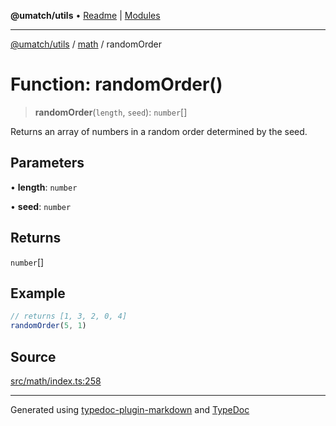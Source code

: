 **@umatch/utils** • [Readme](../../index.md) \| [Modules](../../modules.md)

***

[@umatch/utils](../../modules.md) / [math](../index.md) / randomOrder

# Function: randomOrder()

> **randomOrder**(`length`, `seed`): `number`[]

Returns an array of numbers in a random order determined by the seed.

## Parameters

• **length**: `number`

• **seed**: `number`

## Returns

`number`[]

## Example

```ts
// returns [1, 3, 2, 0, 4]
randomOrder(5, 1)
```

## Source

[src/math/index.ts:258](https://github.com/umatch-oficial/utils/blob/4c813c4/src/math/index.ts#L258)

***

Generated using [typedoc-plugin-markdown](https://www.npmjs.com/package/typedoc-plugin-markdown) and [TypeDoc](https://typedoc.org/)
